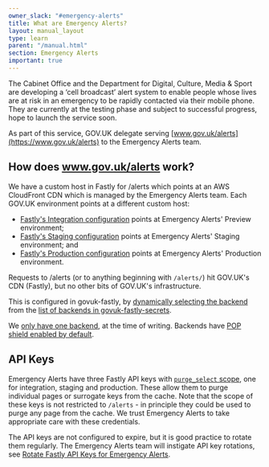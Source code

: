 ```yaml
---
owner_slack: "#emergency-alerts"
title: What are Emergency Alerts?
layout: manual_layout
type: learn
parent: "/manual.html"
section: Emergency Alerts
important: true
---
```


The Cabinet Office and the Department for Digital, Culture, Media & Sport are developing a ‘cell broadcast’ alert system to enable people whose lives are at risk in an emergency to be rapidly contacted via their mobile phone. They are currently at the testing phase and subject to successful progress, hope to launch the service soon.

As part of this service, GOV.UK delegate serving [www.gov.uk/alerts](https://www.gov.uk/alerts) to the Emergency Alerts team.

How does www.gov.uk/alerts work?
--------------------------------

We have a custom host in Fastly for /alerts which points at an AWS CloudFront CDN which is managed by the Emergency Alerts team. Each GOV.UK environment points at a different custom host:

- [Fastly's Integration configuration](https://manage.fastly.com/configure/services/4mENG6RJL8sxnvgPUMRDz2/versions/275/origins) points at Emergency Alerts' Preview environment;
- [Fastly's Staging configuration](https://manage.fastly.com/configure/services/13QQKEZBSrBFyfxYGzjHPZ/versions/854/origins) points at Emergency Alerts' Staging environment; and
- [Fastly's Production configuration](https://manage.fastly.com/configure/services/4b340CyOhAgINR9eKMH83h/versions/549/origins) points at Emergency Alerts' Production environment.

Requests to /alerts (or to anything beginning with `/alerts/`) hit GOV.UK's CDN (Fastly), but no other bits of GOV.UK's infrastructure.

This is configured in govuk-fastly, by [dynamically selecting the backend](https://github.com/alphagov/govuk-fastly/blob/ffd54b5c495a6daad6f6a774d53296924cb4e784/modules/www/service.tf#L70-L73) from the [list of backends in govuk-fastly-secrets](https://github.com/alphagov/govuk-fastly-secrets/blob/fbf5333dafdca0250d67c043b15750a6b160de6a/secrets.yaml#L58-L61).

We [only have one backend](https://github.com/alphagov/govuk-fastly-secrets/blob/fbf5333dafdca0250d67c043b15750a6b160de6a/secrets.yaml#L58-L61), at the time of writing. Backends have [POP shield enabled by default](https://github.com/alphagov/govuk-fastly/blob/ffd54b5c495a6daad6f6a774d53296924cb4e784/modules/www/service.tf#L83).

API Keys
--------

Emergency Alerts have three Fastly API keys with [`purge_select` scope](https://developer.fastly.com/reference/api/auth/#scopes), one for
integration, staging and production. These allow them to purge individual pages or surrogate keys from the cache. Note that the scope
of these keys is not restricted to `/alerts` - in principle they could be used to purge any page from the cache. We trust Emergency Alerts to take
appropriate care with these credentials.

The API keys are not configured to expire, but it is good practice to rotate them regularly. The Emergency Alerts team will instigate API key rotations,
see [Rotate Fastly API Keys for Emergency Alerts](/manual/how-to-rotate-fastly-api-keys-for-emergency-alerts.html).
